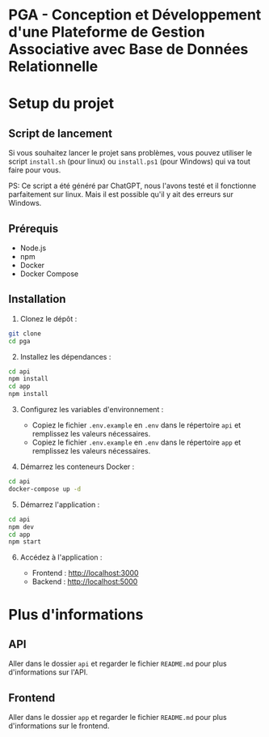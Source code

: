 # PGA - Conception et Développement d'une Plateforme de Gestion Associative avec Base de Données Relationnelle

# Setup du projet

## Script de lancement

Si vous souhaitez lancer le projet sans problèmes, vous pouvez utiliser le script `install.sh` (pour linux) ou `install.ps1` (pour Windows) qui va tout faire pour vous.

PS: Ce script a été généré par ChatGPT, nous l'avons testé et il fonctionne parfaitement sur linux. Mais il est possible qu'il y ait des erreurs sur Windows.

## Prérequis

- Node.js
- npm
- Docker
- Docker Compose

## Installation

1. Clonez le dépôt :

```bash
git clone
cd pga
```

2. Installez les dépendances :

```bash
cd api
npm install
cd app
npm install
```

3. Configurez les variables d'environnement :

   - Copiez le fichier `.env.example` en `.env` dans le répertoire `api` et remplissez les valeurs nécessaires.
   - Copiez le fichier `.env.example` en `.env` dans le répertoire `app` et remplissez les valeurs nécessaires.

4. Démarrez les conteneurs Docker :

```bash
cd api
docker-compose up -d
```

5. Démarrez l'application :

```bash
cd api
npm dev
cd app
npm start
```

6. Accédez à l'application :

   - Frontend : [http://localhost:3000](http://localhost:3000)
   - Backend : [http://localhost:5000](http://localhost:5173/)

# Plus d'informations

## API

Aller dans le dossier `api` et regarder le fichier `README.md` pour plus d'informations sur l'API.

## Frontend

Aller dans le dossier `app` et regarder le fichier `README.md` pour plus d'informations sur le frontend.
